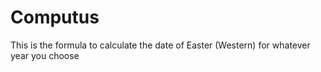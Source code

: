 # Computus
This is the formula to calculate the date of Easter (Western) for whatever year you choose
